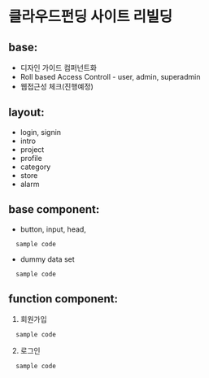 # 클라우드펀딩 사이트 리빌딩

## base: 
  * 디자인 가이드 컴퍼넌트화
  * Roll based Access Controll - user, admin, superadmin
  * 웹접근성 체크(진행예정)

## layout: 
  * login, signin
  * intro
  * project
  * profile
  * category
  * store
  * alarm

## base component:
  * button, input, head, 
  ```
    sample code
  ```

  * dummy data set
  ```
    sample code
  ```

## function component:
  1. 회원가입
  ```
    sample code
  ```
  2. 로그인
  ```
    sample code
  ```

